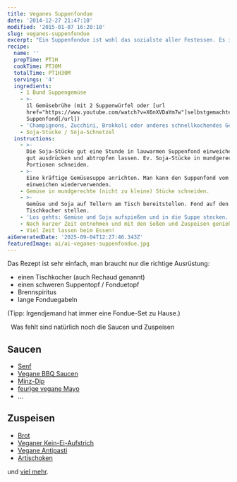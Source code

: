 ```yaml
---
title: Veganes Suppenfondue
date: '2014-12-27 21:47:10'
modified: '2015-01-07 16:20:10'
slug: veganes-suppenfondue
excerpt: "Ein Suppenfondue ist wohl das sozialste aller Festessen. Es ist ein typisch,\_klassisches Silvesteressen, nur besser weil vegan."
recipe:
  name: ''
  prepTime: PT1H
  cookTime: PT30M
  totalTime: PT1H30M
  servings: '4'
  ingredients:
    - 1 Bund Suppengemüse
    - >-
      1l Gemüsebrühe (mit 2 Suppenwürfel oder [url
      href="https://www.youtube.com/watch?v=X6nXVDaYm7w"]selbstgemachten
      Suppenfond[/url])
    - 'Champignons, Zucchini, Brokkoli oder anderes schnellkochendes Gemüse'
    - Soja-Stücke / Soja-Schnetzel
  instructions:
    - >-
      Die Soja-Stücke gut eine Stunde in lauwarmen Suppenfond einweichen, danach
      gut ausdrücken und abtropfen lassen. Ev. Soja-Stücke in mundgerechte
      Portionen schneiden.
    - >-
      Eine kräftige Gemüsesuppe anrichten. Man kann den Suppenfond vom
      einweichen wiederverwenden.
    - Gemüse in mundgerechte (nicht zu kleine) Stücke schneiden.
    - >-
      Gemüse und Soja auf Tellern am Tisch bereitstellen. Fond auf den
      Tischkocher stellen.
    - 'Los gehts: Gemüse und Soja aufspießen und in die Suppe stecken.'
    - Nach kurzer Zeit entnehmen und mit den Soßen und Zuspeisen genießen.
    - Viel Zeit lassen beim Essen!
aiGeneratedDate: '2025-09-04T12:27:46.343Z'
featuredImage: ai/ai-veganes-suppenfondue.jpg
---
```


Das Rezept ist sehr einfach, man braucht nur die richtige Ausrüstung:

*   einen Tischkocher (auch Rechaud genannt)
*   einen schweren Suppentopf / Fonduetopf
*   Brennspiritus
*   lange Fonduegabeln

(Tipp: Irgendjemand hat immer eine Fondue-Set zu Hause.)

  Was fehlt sind natürlich noch die Saucen und Zuspeisen

## Saucen

*   [Senf](https://www.veganblatt.com/diy-rohkost-senf)
*   [Vegane BBQ Saucen](https://www.veganblatt.com/really-not-dairy-vegane-grillsaucen)
*   [Minz-Dip](https://www.veganblatt.com/kuerbis-pastinaken-fritten-minzdip)
*   [feurige vegane Mayo](https://www.veganblatt.com/seitan-steaks-feurige-mayo)
*   ...

## Zuspeisen

*   [Brot](https://www.veganblatt.com/berndswelt)
*   [Veganer Kein-Ei-Aufstrich](https://www.veganblatt.com/veganer-ei-aufstrich)
*   [Vegane Antipasti](https://www.veganblatt.com/vegane-antipasti-zucchiniroellchen) 
*   [Artischoken](https://www.veganblatt.com/artischocken-pinienkernen-minze)

und [viel mehr](https://www.veganblatt.com/t/vorspeisen).
